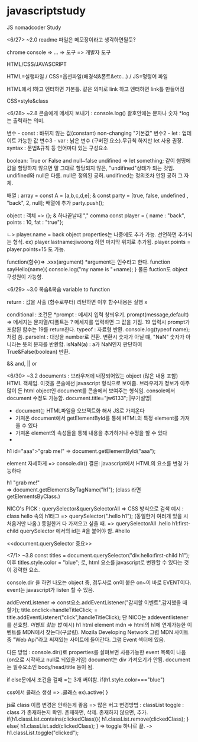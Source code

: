 # javascriptstudy
JS nomadcoder Study

<6/27> ~2.0
readme 파일은 메모장이라고 생각하면될듯?

chrome console => ... => 도구 => 개발자 도구

HTML/CSS/JAVASCRIPT

HTML=실행파일 / CSS=옵션파일(배경색&폰트&etc...) / JS=명령어 파일

HTML에서 !하고 엔터하면 기본틀. 같은 의미로 link 하고 엔터하면 link틀 만들어짐

CSS=style&class

<6/28> ~2.8
콘솔에게 메세지 보내기 : console.log() 괄호안에는 문자나 숫자 *log는 출력하는 의미.

변수 - const : 바뀌지 않는 값(constant) non-changing "기본값"
변수2 - let : 업데이트 가능한 값
변수3 - var : 낡은 변수 (구버전 요소).무규칙 하지만 let 사용 권장.
syntax : 문법&규칙 등 언어마다 있는 구성요소

boolean: True or False and 
null~false
undifined => let something; 같이 썸띵에 값을 할당하지 않으면 말 그대로 할당되지 않은, "undifined"상태가 되는 것임.
undifined와 null은 다름. null은 정의된 공허. undifined는 정의조차 안된 공허 그 자체.

배열 : array = const A = [a,b,c,d,e]; & const party = [true, false, undefined , "back", 2, null];
배열에 추가 party.push();

object : 객체 => {}; & 하나끝날때 "," comma
const player = {
name : "back", points : 10, fat : "true"};

ㄴ> player.name = back
object properties는 나중에도 추가 가능. 선언하면 추가되는 형식. ex) player.lastname:jiwoong 하면 마지막 위치로 추가됨.
player.points = player.points+15 도 가능.

function(함수)=> .xxx(argument) *argument는 인수라고 한다.
function sayHello(name){
console.log("my name is "+name);
}
물론 fuction도 object 구성원이 가능함.

<6/29> ~3.0
복습&복습 variable to function

return : 값을 사출 (함수로부터) 리턴하면 이후 함수내용은 실행 x

conditional : 조건문
*prompt : 메세지 입력 창띄우기. prompt(message,default) => 메세지는 문자열/디폴트는 ?
메세지를 입력하면 그 값을 가짐. 19 입력시 prompt가 포함된 함수는 19를 return한다.
typeof : 자료형 반환. console.log(typeof name); 처럼 씀.
parseInt : 대상을 number로 전환. 변환시 숫자가 아닐 떄, "NaN" 숫자가 아니라는 뜻의 문자를 반환함.
isNaN(a) : a가 NaN인지 판단하여 True&False(boolean) 반환.

&& and, || or 

<6/30> ~3.2
documents : 브라우저에 내장되어있는 object (많은 내용 포함) HTML 객체임.
이것을 콘솔에선 javascript 형식으로 보여줌.
브라우저가 정보가 아주 많이 든 html object인 document를 콘솔에서 보여주는 형식임.
console에서 document 수정도 가능함.
document.title="jw6133";
|부가설명|
- document는 HTML파일을 오브젝트화 해서 JS로 가져온다
- 가져온 document에서 getElementById를 통해 HTML의 특정 element를 가져올 수 있다
- 가져온 element의 속성들을 통해 내용을 추가하거나 수정을 할 수 있다
- 
h1 id="aaa">"grab me!"</h1> => document.getElementById("aaa");

element 자세하게 => console.dir()
결론: javascript에서 HTML의 요소를 변경 가능하다

<div class = "hello">
  h1 "grab me!" </h1>
  </div>                  => document.getElementsByTagName("h1"); (class 라면 getElementsByClass.)
  
NICO's PICK : querySelector&querySelectorAll => CSS 방식으로 검색 
예시 : class hello 속의 h1태그 => querySelector(".hello h1"); (동일한거 여러개 있을 시 처음거만 나옴.)
동일한거 다 가져오고 싶을 때. => querySelectorAll
.hello h1:first-child
querySelector 에서의 id는 #을 붙어야 함. #hello

<<document.querySelector 중요>>

<7/1> ~3.8
const titles = document.querySelector("div.hello:first-child h1"); 이후 titles.style.color = "blue"; 로, html 요소를 javascript로 변환할 수 있다는 것이 강력한 요소.

console.dir 을 하면 나오는 object 중, 접두사로 on이 붙은 on~이 바로 EVENT이다.
event는 javascript가 listen 할 수 있음.

addEventListener => const요소.addEventListener("감지할 이벤트",감지했을 때 할거);
title.onclick=handleTitleClick; = title.addEventListener("click",handleTitleClick);
단 NICO는 addeventlistener를 선호함.
*이벤트 찾는 법*
예시) h1 html element mdn => html의 h1에 연계가능한 이벤트를 MDN에서 찾는다(구글링). Mozila Developing Network
그럼 MDN 사이트 중 "Web Api"라고 써져있는 사이트에 들어간다.
그럼 Event 섹터에 있음.

다른 방법 : console.dir()로 properties를 살펴보면 사용가능한 event 목록이 나옴 (on으로 시작하고 null로 되있을거임)
document는 div 가져오기가 안됨. document는 필수요소인 body/head/title 등이 됨.

if else문에서 조건을 걸때 =는 3개 써야함. if(h1.style.color==="blue")

css에서 클래스 생성 => .클래스 ex).active{ }

js로 class 이름 변경은 안하는게 좋음 => 많은 버그
변경방법 : classList
toggle : class 가 존재하는지 확인. 존재하면, 삭제. 존재하지 않으면, 추가.
 if(h1.classList.contains(clickedClass)){
     h1.classList.remove(clickedClass);
    }
    else{
        h1.classList.add(clickedClass); 
    }                                                  => toggle 하나로 끝.  -> h1.classList.toggle("clicked");

